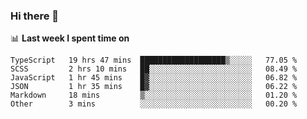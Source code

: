 ### Hi there 👋

<!--
**DBvc/DBvc** is a ✨ _special_ ✨ repository because its `README.md` (this file) appears on your GitHub profile.

Here are some ideas to get you started:

- 🔭 I’m currently working on ...
- 🌱 I’m currently learning ...
- 👯 I’m looking to collaborate on ...
- 🤔 I’m looking for help with ...
- 💬 Ask me about ...
- 📫 How to reach me: ...
- 😄 Pronouns: ...
- ⚡ Fun fact: ...
-->

📊 **Last week I spent time on**
<!--START_SECTION:waka-->

```text
TypeScript   19 hrs 47 mins  ███████████████████▒░░░░░   77.05 %
SCSS         2 hrs 10 mins   ██░░░░░░░░░░░░░░░░░░░░░░░   08.49 %
JavaScript   1 hr 45 mins    █▓░░░░░░░░░░░░░░░░░░░░░░░   06.82 %
JSON         1 hr 35 mins    █▓░░░░░░░░░░░░░░░░░░░░░░░   06.22 %
Markdown     18 mins         ▒░░░░░░░░░░░░░░░░░░░░░░░░   01.20 %
Other        3 mins          ░░░░░░░░░░░░░░░░░░░░░░░░░   00.20 %
```

<!--END_SECTION:waka-->

